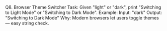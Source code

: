 Q8. Browser Theme Switcher
Task:
Given "light" or "dark", print "Switching to Light Mode" or "Switching to Dark Mode".
Example:
Input: "dark"
Output: "Switching to Dark Mode"
Why: Modern browsers let users toggle themes — easy string check.